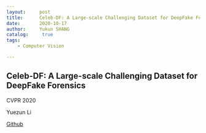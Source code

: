 ```yaml
---
layout:     post
title:      Celeb-DF: A Large-scale Challenging Dataset for DeepFake Forensics
date:       2020-10-17
author:     Yukun SHANG
catalog: 	 true
tags:
    - Computer Vision

---
```




## Celeb-DF: A Large-scale Challenging Dataset for DeepFake Forensics

CVPR 2020

Yuezun Li

[Github](https://github.com/yuezunli/celeb-deepfakeforensics)

